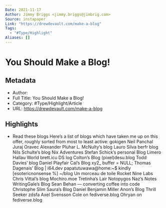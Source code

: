 ```yaml
---
Date: 2021-11-17
Author: Jimmy Briggs <jimmy.briggs@jimbrig.com>
Source: instapaper
Link: "https://drewdevault.com/make-a-blog"
Tags:
  - "#Type/Highlight"
Aliases: []
---
```


# You Should Make a Blog!

## Metadata

* Author: 
* Full Title: You Should Make a Blog!
* Category: #Type/Highlight/Article
* URL: https://drewdevault.com/make-a-blog

## Highlights

* Read these blogs
  Here’s a list of blogs which have taken me up on this offer, roughly sorted from most to least active:
  gokigen
  Neil Panchal
  Juraj Oravec
  Alexander Pluhar
  L. McNulty’s blog
  Lauro Silva
  berfr blog
  Nils Schulte’s blog
  Nix Adventures
  Stefan Schick’s personal Blog
  Limero
  Hallau World
  brett.icu
  DS log
  Colton’s Blog
  (pixel)desu.blog
  Todd Davies’ blog
  Daniel Playfair Cal’s Blog
  xy2\_
  buffer = NULL;
  Thomas Dagenais’ Blog | i64.dev
  papatutuwawa@home:~$
  kindly
  \[esotericnonsense %\] ~/blog
  Un morceau de toile
  Rocket Nine Labs
  Chris Vittal’s blog
  Mochiro.moe
  Tretinha’s Lair
  Notopygos
  Naz’s Notes
  WritingGale’s Blog
  Sean Behan — converting coffee into code
  Christophe Slim
  Saura’s Blog
  Daniel Benjamin Miller
  Anon’s Blog
  Thrill Seeker
  zdsfa
  Axel Svensson
  Cole on fediverse.blog
  Ohryan on fediverse.blog
